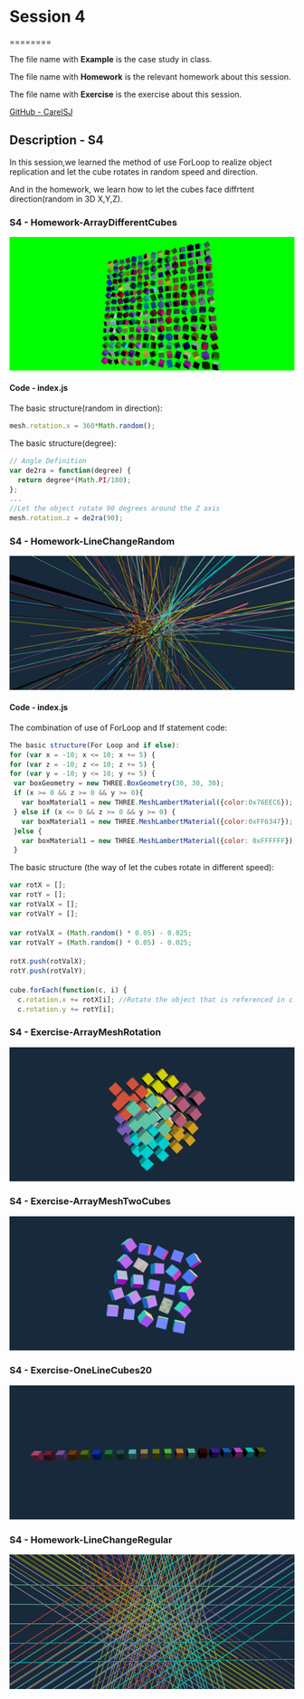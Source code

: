 # Session 4
========

The file name with **Example** is the case study in class.

The file name with **Homework** is the relevant homework about this session.

The file name with **Exercise** is the exercise about this session.

[GitHub - CarelSJ](https://github.com/CarelSJ/DAT505-GitHub)

## Description - S4 ##

In this session,we learned the method of use ForLoop to realize object replication and
let the cube rotates in random speed and direction.

And in the homework, we learn how to let the cubes face diffrtent direction(random in 3D X,Y,Z).

### S4 - Homework-ArrayDifferentCubes ###
  ![S4-01](https://github.com/CarelSJ/DAT505-GitHub/blob/master/images/S4-01.png)
#### Code - index.js ####

The basic structure(random in direction):
```javascript
mesh.rotation.x = 360*Math.random();
```

The basic structure(degree):
```javascript
// Angle Definition
var de2ra = function(degree) {
  return degree*(Math.PI/180);
};
...
//Let the object rotate 90 degrees around the Z axis
mesh.rotation.z = de2ra(90);
```

### S4 - Homework-LineChangeRandom ###
![S4-05](https://github.com/CarelSJ/DAT505-GitHub/blob/master/images/S4-05.png)
#### Code - index.js ####
The combination of use of ForLoop and If statement code:
```javascript
The basic structure(For Loop and if else):
for (var x = -10; x <= 10; x += 5) {
for (var z = -10; z <= 10; z += 5) {
for (var y = -10; y <= 10; y += 5) {
 var boxGeometry = new THREE.BoxGeometry(30, 30, 30);
 if (x >= 0 && z >= 0 && y >= 0){
   var boxMaterial1 = new THREE.MeshLambertMaterial({color:0x76EEC6});
 } else if (x <= 0 && z >= 0 && y >= 0) {
   var boxMaterial1 = new THREE.MeshLambertMaterial({color:0xFF6347});
 }else {
   var boxMaterial1 = new THREE.MeshLambertMaterial({color: 0xFFFFFF});
 }
```

The basic structure (the way of let the cubes rotate in different speed):

```javascript
var rotX = [];
var rotY = [];
var rotValX = [];
var rotValY = [];

var rotValX = (Math.random() * 0.05) - 0.025;
var rotValY = (Math.random() * 0.05) - 0.025;

rotX.push(rotValX);
rotY.push(rotValY);

cube.forEach(function(c, i) {
  c.rotation.x += rotX[i]; //Rotate the object that is referenced in c
  c.rotation.y += rotY[i];
```

### S4 - Exercise-ArrayMeshRotation ###
![S4-02](https://github.com/CarelSJ/DAT505-GitHub/blob/master/images/S4-02.png)

### S4 - Exercise-ArrayMeshTwoCubes ###
![S4-03](https://github.com/CarelSJ/DAT505-GitHub/blob/master/images/S4-03.png)

### S4 - Exercise-OneLineCubes20 ###
![S4-04](https://github.com/CarelSJ/DAT505-GitHub/blob/master/images/S4-04.png)

### S4 - Homework-LineChangeRegular ###
![S4-06](https://github.com/CarelSJ/DAT505-GitHub/blob/master/images/S4-06.png)
